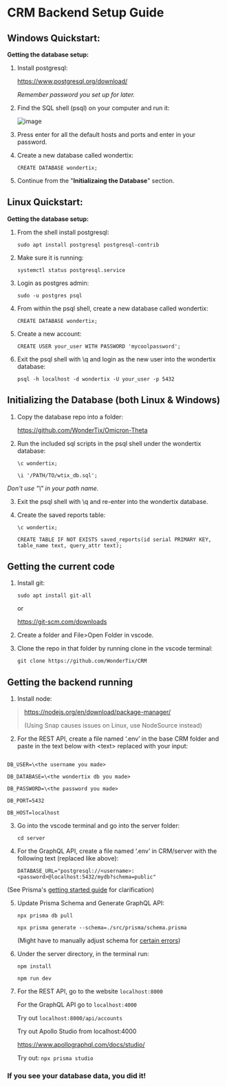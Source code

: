 # CRM Backend Setup Guide

## Windows Quickstart:

**Getting the database setup:**

1. Install postgresql:

    https://www.postgresql.org/download/
    
    *Remember password you set up for later.*

2. Find the SQL shell (psql) on your computer and run it:
    
    ![image](https://user-images.githubusercontent.com/18134813/162672641-aeccb831-d339-4509-9414-742427f4cdfc.png)

3. Press enter for all the default hosts and ports and enter in your password.

4. Create a new database called wondertix:

    `CREATE DATABASE wondertix;`

5. Continue from the "**Initializaing the Database**" section.

## Linux Quickstart:

**Getting the database setup:**

1. From the shell install postgresql:

    `sudo apt install postgresql postgresql-contrib`

2. Make sure it is running:

    `systemctl status postgresql.service`

3. Login as postgres admin:

    `sudo -u postgres psql`

4. From within the psql shell, create a new database called wondertix:

    `CREATE DATABASE wondertix;`

5. Create a new account:

    `CREATE USER your_user WITH PASSWORD 'mycoolpassword';`

6. Exit the psql shell with \q and login as the new user into the wondertix database:

    `psql -h localhost -d wondertix -U your_user -p 5432`

## Initializing the Database (both Linux & Windows)
1. Copy the database repo into a folder:

    https://github.com/WonderTix/Omicron-Theta

2. Run the included sql scripts in the psql shell under the wondertix database:

    `\c wondertix;`

    `\i '/PATH/TO/wtix_db.sql';`

*Don't use "\\" in your path name.*

3. Exit the psql shell with \q and re-enter into the wondertix database.

4. Create the saved reports table:

    `\c wondertix;`

    `CREATE TABLE IF NOT EXISTS saved_reports(id serial PRIMARY KEY, table_name text, query_attr text);`

## Getting the current code 

1. Install git:
 
    `sudo apt install git-all`

   or

   https://git-scm.com/downloads

2. Create a folder and File>Open Folder in vscode.

3. Clone the repo in that folder by running clone in the vscode terminal:

    `git clone https://github.com/WonderTix/CRM`

## Getting the backend running 

1. Install node:

> https://nodejs.org/en/download/package-manager/
> 
> (Using Snap causes issues on Linux, use NodeSource instead)

2. For the REST API, create a file named ‘.env’ in the base CRM folder and paste in the text below with \<text> replaced with your input:
```PORT=8000

DB_USER=\<the username you made>

DB_DATABASE=\<the wondertix db you made>

DB_PASSWORD=\<the password you made>

DB_PORT=5432

DB_HOST=localhost
```

3. Go into the vscode terminal and go into the server folder:

    `cd server`

4. For the GraphQL API, create a file named ‘.env’ in CRM/server with the following text (replaced like above):

    `DATABASE_URL="postgresql://<username>:<password>@localhost:5432/mydb?schema=public"`
    
(See Prisma's [getting started guide](https://www.prisma.io/docs/getting-started/setup-prisma/add-to-existing-project/relational-databases/connect-your-database-typescript-postgres) for clarification)

5. Update Prisma Schema and Generate GraphQL API:
    
    `npx prisma db pull`

    `npx prisma generate --schema=./src/prisma/schema.prisma`
    
    (Might have to manually adjust schema for [certain errors](https://github.com/MichalLytek/typegraphql-prisma/issues/199))

6. Under the server directory, in the terminal run:
    
    `npm install`
    
    `npm run dev`
    
7. For the REST API, go to the website `localhost:8000`
   
   For the GraphQL API go to `localhost:4000`

   Try out `localhost:8000/api/accounts`
    
   Try out Apollo Studio from localhost:4000 

   https://www.apollographql.com/docs/studio/

   Try out: `npx prisma studio`

### If you see your database data, you did it!
